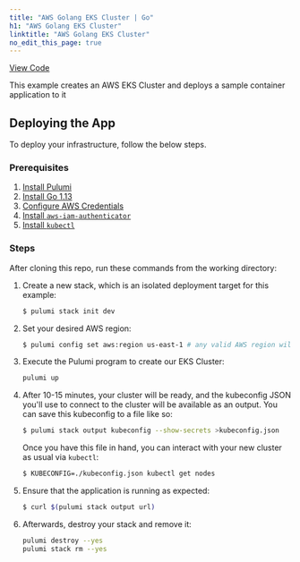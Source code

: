 ```yaml
---
title: "AWS Golang EKS Cluster | Go"
h1: "AWS Golang EKS Cluster"
linktitle: "AWS Golang EKS Cluster"
no_edit_this_page: true
---
```


<!-- WARNING: this page was generated by a tool. Do not edit it by hand. -->
<!-- To change it, please see https://github.com/pulumi/docs/tree/master/tools/mktutorial. -->

<p class="mb-4 flex">
    <a class="flex flex-wrap items-center rounded text-xs text-white bg-blue-600 border-2 border-blue-600 px-2 mr-2 whitespace-no-wrap hover:text-white" style="height: 32px" href="https://github.com/pulumi/examples/tree/master/aws-go-eks" target="_blank">
        <span><i class="fab fa-github pr-2"></i> View Code</span>
    </a>
</p>

This example creates an AWS EKS Cluster and deploys a sample container application to it

## Deploying the App

 To deploy your infrastructure, follow the below steps.

### Prerequisites

1. [Install Pulumi](https://www.pulumi.com/docs/get-started/install/)
2. [Install Go 1.13](https://golang.org/doc/install)
3. [Configure AWS Credentials](https://www.pulumi.com/docs/intro/cloud-providers/aws/setup/)
4. [Install `aws-iam-authenticator`](https://docs.aws.amazon.com/eks/latest/userguide/install-aws-iam-authenticator.html)
4. [Install `kubectl`](https://kubernetes.io/docs/tasks/tools/install-kubectl/)

### Steps

After cloning this repo, run these commands from the working directory:

1. Create a new stack, which is an isolated deployment target for this example:

    ```bash
    $ pulumi stack init dev
    ```

2. Set your desired AWS region:

    ```bash
    $ pulumi config set aws:region us-east-1 # any valid AWS region will work
    ```

4. Execute the Pulumi program to create our EKS Cluster:

	```bash
	pulumi up
	```

5. After 10-15 minutes, your cluster will be ready, and the kubeconfig JSON you'll use to connect to the cluster will
   be available as an output. You can save this kubeconfig to a file like so:

    ```bash
    $ pulumi stack output kubeconfig --show-secrets >kubeconfig.json
    ```

    Once you have this file in hand, you can interact with your new cluster as usual via `kubectl`:

    ```bash
    $ KUBECONFIG=./kubeconfig.json kubectl get nodes
    ```

6. Ensure that the application is running as expected:

    ```bash
   $ curl $(pulumi stack output url) 
   ```


7. Afterwards, destroy your stack and remove it:

	```bash
	pulumi destroy --yes
	pulumi stack rm --yes
	```

